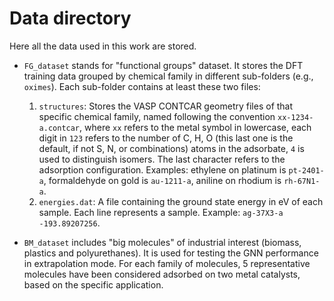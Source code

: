 # Data directory

Here all the data used in this work are stored. 

- `FG_dataset` stands for "functional groups" dataset. It stores the DFT training data grouped by chemical family in different sub-folders (e.g., `oximes`). Each sub-folder contains at least these two files:  
    1. `structures`: Stores the VASP CONTCAR geometry files of that specific chemical family, named following the convention `xx-1234-a.contcar`, where `xx` refers to the metal symbol in lowercase, each digit in `123` refers to the number of C, H, O (this last one is the default, if not S, N, or combinations) atoms in the adsorbate, `4` is used to distinguish isomers. The last character refers to the adsorption configuration. Examples: ethylene on platinum is `pt-2401-a`, formaldehyde on gold is `au-1211-a`, aniline on rhodium is `rh-67N1-a`.
    2. `energies.dat`: A file containing the ground state energy in eV of each sample. Each line represents a sample. Example: `ag-37X3-a -193.89207256`.

- `BM_dataset` includes "big molecules" of industrial interest (biomass, plastics and polyurethanes). It is used for testing the GNN performance in extrapolation mode. For each family of molecules, 5 representative molecules have been considered adsorbed on two metal catalysts, based on the specific application.